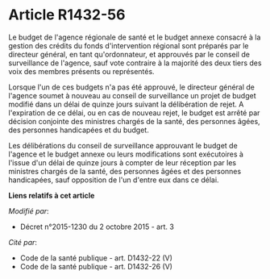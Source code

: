 # Article R1432-56

Le budget de l'agence régionale de santé et le budget annexe consacré à la gestion des crédits du fonds d'intervention
régional sont préparés par le directeur général, en tant qu'ordonnateur, et approuvés par le conseil de surveillance de
l'agence, sauf vote contraire à la majorité des deux tiers des voix des membres présents ou représentés. 

Lorsque l'un de ces budgets n'a pas été approuvé, le directeur général de l'agence soumet à nouveau au conseil de
surveillance un projet de budget modifié dans un délai de quinze jours suivant la délibération de rejet. A l'expiration de ce
délai, ou en cas de nouveau rejet, le budget est arrêté par décision conjointe des ministres chargés de la santé, des
personnes âgées, des personnes handicapées et du budget. 

Les délibérations du conseil de surveillance approuvant le budget de l'agence et le budget annexe ou leurs modifications sont
exécutoires à l'issue d'un délai de quinze jours à compter de leur réception par les ministres chargés de la santé, des
personnes âgées et des personnes handicapées, sauf opposition de l'un d'entre eux dans ce délai.

**Liens relatifs à cet article**

_Modifié par_:

  - Décret n°2015-1230 du 2 octobre 2015 - art. 3

_Cité par_:

  - Code de la santé publique - art. D1432-22 (V)
  - Code de la santé publique - art. D1432-26 (V)
